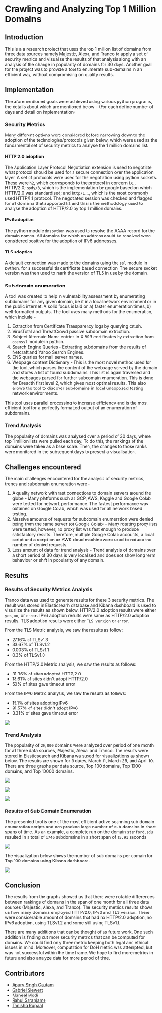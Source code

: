 # Crawling and Analyzing Top 1 Million Domains

## Introduction
This is a a research project that uses the top 1 million list of domains from three data sources namely Majestic, Alexa, and Tranco to apply a set of security metrics and visualise the results of that analysis along with an analysis of the change in popularity of domains for 30 days. Another goal for the project was to provide a tool to enumerate sub-domains in an efficient way, without compromising on quality results.

## Implementation
The aforementioned goals were achieved using various python programs, the details about which are mentioned below -
(For each define number of days and detail on implementation)

### Security Metrics
Many different options were considered before narrowing down to the adoption of the technologies/protocols given below, which were used as the fundamental set of security metrics to analyse the 1 million domains list.

#### HTTP 2.0 adoption
The Application Layer Protocol Negotiation extension is used to negotiate what protocol should be used for a secure connection over the application layer. A set of protocols were used for the negotiation using python sockets. These were `h2`, which corresponds to the protocol in concern i.e., HTTP/2.0; `spdy/3`, which is the implementation by google based on which HTTP/2.0 was standardised; and `http/1.1`, which is the most commonly used HTTP/1.1 protocol. The negotiated session was checked and flagged for all domains that supported `h2` and this is the methodology used to analyse the adoption of HTTP/2.0 by top 1 million domains.

#### IPv6 adoption
The python module `dnspython` was used to resolve the AAAA record for the domain names. All domains for which an address could be resolved were considered positive for the adoption of IPv6 addrresses. 

#### TLS adoption
A default connection was made to the domains using the `ssl` module in python, for a successful tls certificate based connection. The secure socket version was then used to mark the version of TLS in use by the domain.

### Sub domain enumeration
A tool was created to help in vulnerability assessment by enumerating subdomains for any given domain, be it in a local network environment or in the public internet. A solid focus is laid on a) faster enumeration times, b) well-formatted outputs. The tool uses many methods for the enumeration, which include -
1. Extraction from Certificate Transparency logs by querying crt.sh.
2. VirusTotal and ThreatCrowd passive subdomain extraction.
3. Subject Alternate Name entries in X.509 certificates by extraction from `openssl` module in python.
4. Search Engine Queries - Extracting subdomains from the results of Netcraft and Yahoo Search Engines.
5. DNS queries for mail server names.
6. Webpage content Dictionary - This is the most novel method used for the tool, which parses the content of the webpage served by the domain and stores a list of found subdomains. This list is again traversed and the webpages parsed for further subdomain enumeration. This is done for Breadth first level 2, which gives most optimal results. This also allows the tool to discover subdomains in local unexposed testing network environments. 

This tool uses parallel processing to increase efficiency and is the most efficient tool for a perfectly formatted output of an enumeration of subdomains.

### Trend Analysis
The popularity of domains was analysed over a period of 30 days, where top 1 million lists were pulled each day. To do this, the rankings of the domains were taken as a base scale. Then, the changes to those ranks were monitored in the subsequent days to present a visualisation.

## Challenges encountered
The main challenges encountered for the analysis of security metrics, trends and subdomain enumeration were - 
1. A quality network with fast connections to domain servers around the globe - Many platforms such as GCP, AWS, Kaggle and Google Colab were tested for network performance. The fastest performance was obtained on Google Colab, which was used for all network based testing.
2. Massive amounts of requests for subdomain enumeration were denied being from the same server (of Google Colab) - Many rotating proxy lists were tested, however, no proxy list was fast enough to produce satisfactory results. Therefore, multiple Google Colab accounts, a local script and a script on an AWS cloud machine were used to reduce the number of denied requests. 
3. Less amount of data for trend analysis - Trend analysis of domains over a short period of 30 days is very localised and does not show long term behaviour or shift in popularity of any domain.

## Results
### Results of Security Metrics Analysis
Tranco data was used to generate results for these 3 security metrics. The result was stored in Elasticsearh database and Kibana dashboard is used to visualize the results as shown below. HTTP/2.0 adoption results were either `yes`, `no`, or `error`. IPv6 adoption results were same as HTTP/2.0 adoption results. TLS adoption results were either `TLS version` or `error`. 

From the TLS Metric analysis, we saw the results as follow:
- 27.16% of TLSv1.3
- 33.67% of TLSv1.2
- 0.003% of TLSv1.1
- 0.3% of TLSv1.0

From the HTTP/2.0 Metric analysis, we saw the results as follows:
- 31.36% of sites adopted HTTP/2.0
- 18.61% of sites didn't adopt HTTP/2.0
- 50% of sites gave timeout error

From the IPv6 Metric analysis, we saw the results as follows:
- 15.1% of sites adopting IPv6
- 81.57% of sites didn't adopt IPv6
- 3.31% of sites gave timeout error

![](images/main_dashboard.png)

### Trend Analysis
The popularity of `20,000` domains were analyzed over period of one month for all three data sources, Majestic, Alexa, and Tranco. The results were stored in Elasticsearch and Kibana wa sused for visualizations as shown below. The results are shown for 3 dates, March 11, March 25, and April 10. There are three graphs per data source, Top 100 domains, Top 1000 domains, and Top 10000 domains.

![](images/majestic_dashboard.png) 

![](images/alexa_dashboard.png)

![](images/tranco_dashboard.png)

### Results of Sub Domain Enumeration
The presented tool is one of the most efficient active scanning sub domain enumeration scripts and can produce large number of sub domains in short spans of time. As an example, a complete run on the domain `stanford.edu` resulted in a total of `1746` subdomains in a short span of `25.91` seconds.

![](images/sub_domain_enum_show.png)

The visualization below shows the number of sub domains per domain for Top 100 domains using Kibana dashboard.

![](images/main_dashboard.png)

## Conclusion
The results from the graphs showed us that there were notable differences between rankings of domains in the span of one month for all three data sources (Majestic, Alexa, and Tranco). The security metrics results shows us how many domains employed HTTP/2.0, IPv6 and TLS version. There were considerable amount of domains that had no HTTP/2.0 adoption, no IPv6 adoption, using TLSv1.2 and some still using TLSv1.1.  

There are many additions that can be thought of as future work. One such addition is finding out more security metrics that can be computed for domains. We could find only three metric keeping both legal and ethical issues in mind.  Moreover, computation for DoH metric was attempted, but was not successful within the time frame. We hope to find more metrics in future and also analyze data for more period of time.

## Contributors
- [Apurv Singh Gautam](https://apurvsinghgautam.me)
- [Gabriel Siewert](https://www.linkedin.com/in/gabriel-siewert-bb7511199/)
- [Maneel Modi](https://www.linkedin.com/in/maneel-modi/)
- [Rahul Saranjame](https://www.linkedin.com/in/rahulsaranjame/)
- [Tanishq Rupaal](https://tanq16.github.io/)


